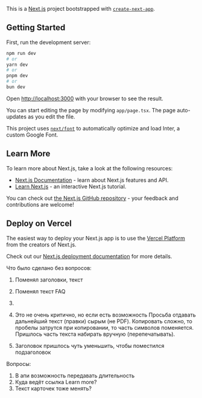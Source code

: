 This is a [Next.js](https://nextjs.org/) project bootstrapped with [`create-next-app`](https://github.com/vercel/next.js/tree/canary/packages/create-next-app).

## Getting Started

First, run the development server:

```bash
npm run dev
# or
yarn dev
# or
pnpm dev
# or
bun dev
```

Open [http://localhost:3000](http://localhost:3000) with your browser to see the result.

You can start editing the page by modifying `app/page.tsx`. The page auto-updates as you edit the file.

This project uses [`next/font`](https://nextjs.org/docs/basic-features/font-optimization) to automatically optimize and load Inter, a custom Google Font.

## Learn More

To learn more about Next.js, take a look at the following resources:

- [Next.js Documentation](https://nextjs.org/docs) - learn about Next.js features and API.
- [Learn Next.js](https://nextjs.org/learn) - an interactive Next.js tutorial.

You can check out [the Next.js GitHub repository](https://github.com/vercel/next.js/) - your feedback and contributions are welcome!

## Deploy on Vercel

The easiest way to deploy your Next.js app is to use the [Vercel Platform](https://vercel.com/new?utm_medium=default-template&filter=next.js&utm_source=create-next-app&utm_campaign=create-next-app-readme) from the creators of Next.js.

Check out our [Next.js deployment documentation](https://nextjs.org/docs/deployment) for more details.


Что было сделано без вопросов:
1. Поменял заголовки, текст
2. Поменял текст FAQ
3. 

0. Это не очень критично, но если есть возможность Просьба отдавать дальнейший текст (правки) сырым (не PDF). Копировать сложно, то пробелы затрутся при копировании, то часть символов поменяется. Пришлось часть текста набирать вручную (перепечатывать).
1. Заголовок пришлось чуть уменьшить, чтобы поместился подзаголовок

Вопросы:
1. В апи возможность передавать длительность
2. Куда ведёт ссылка Learn more?
3. Текст карточек тоже менять?

